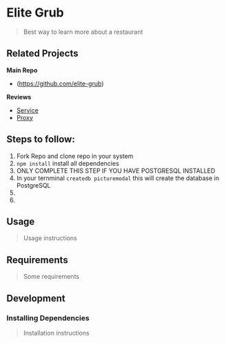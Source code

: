 # Elite Grub

> Best way to learn more about a restaurant
## Related Projects

**Main Repo**
- (https://github.com/elite-grub)

**Reviews**
- [Service](https://github.com/elite-grub/service-sp)
- [Proxy](https://github.com/elite-grub/proxy-sp)

## Steps to follow:
1. Fork Repo and clone repo in your system
2. `npm install` install all dependencies
3. ONLY COMPLETE THIS STEP IF YOU HAVE POSTGRESQL INSTALLED
4. In your ternminal `createdb picturemodal` this will create the database in PostgreSQL
5. 
6. 

## Usage

> Usage instructions

## Requirements

> Some requirements

## Development

### Installing Dependencies

> Installation instructions